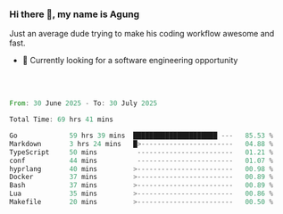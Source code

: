 ### Hi there 👋, my name is Agung
Just an average dude trying to make his coding workflow awesome and fast.

<!--
**agungfir98/agungfir98** is a ✨ _special_ ✨ repository because its `README.md` (this file) appears on your GitHub profile.
-->

- 🔭 Currently looking for a software engineering opportunity
<br/>
<br/>
<!--START_SECTION:waka-->

```rust
From: 30 June 2025 - To: 30 July 2025

Total Time: 69 hrs 41 mins

Go             59 hrs 39 mins  █████████████████████ ---   85.53 %
Markdown       3 hrs 24 mins   █>-----------------------   04.88 %
TypeScript     50 mins          ------------------------   01.21 %
conf           44 mins          ------------------------   01.07 %
hyprlang       40 mins         >------------------------   00.98 %
Docker         37 mins         >------------------------   00.89 %
Bash           37 mins         >------------------------   00.89 %
Lua            35 mins         >------------------------   00.86 %
Makefile       20 mins         >------------------------   00.50 %
```

<!--END_SECTION:waka-->
